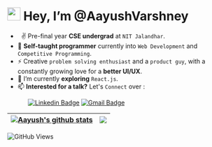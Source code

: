 <h1>  <img src="https://emojis.slackmojis.com/emojis/images/1531849430/4246/blob-sunglasses.gif?1531849430" width="30"/> Hey, I’m @AayushVarshney  </h1>



- &nbsp; ✌ Pre-final year **CSE undergrad** at `NIT Jalandhar`.
- 👀 **Self-taught programmer** currently into `Web Development` and `Competitive Programming`. 
- ⚡ Creative `problem solving enthusiast` and a `product guy`, with a constantly growing love for a **better UI/UX**.
- 🌱 I’m currently **exploring** `React.js`.
- 📫 **Interested for a talk?** Let's `Connect` over :

&nbsp; &nbsp; &nbsp; &nbsp; &nbsp; &nbsp;
[![Linkedin Badge](https://img.shields.io/badge/-aayushvarshney-blue?style=flat-square&logo=Linkedin&logoColor=white&link=https://www.linkedin.com/in/aayushvarshney/)](https://www.linkedin.com/in/aayushvarshney/)
[![Gmail Badge](https://img.shields.io/badge/-aayushvarshney24@gmail.com-c14438?style=flat-square&logo=Gmail&logoColor=white&link=mailto:aayushvarshney24@gmail.com)](mailto:aayushvarshney24@gmail.com)


| <a href="https://github.com/aayushvarshney"><img align="center" src="https://github-readme-stats.vercel.app/api?username=aayushvarshney&show_icons=true&include_all_commits=true&theme=buefy&hide_border=true" alt="Aayush's github stats" /></a> | <a href="https://github.com/aayushvarshney"><img align="center" src="https://github-readme-stats.vercel.app/api/top-langs/?username=aayushvarshney&layout=compact&theme=buefy&hide_border=true" /></a> |
| ------------- | ------------- |


 ![GitHub Views](https://komarev.com/ghpvc/?username=aayushavarshney&color=0374b5)

<!---
aayushvarshney/aayushvarshney is a ✨ special ✨ repository because its `README.md` (this file) appears on your GitHub profile.
You can click the Preview link to take a look at your changes.
--->
